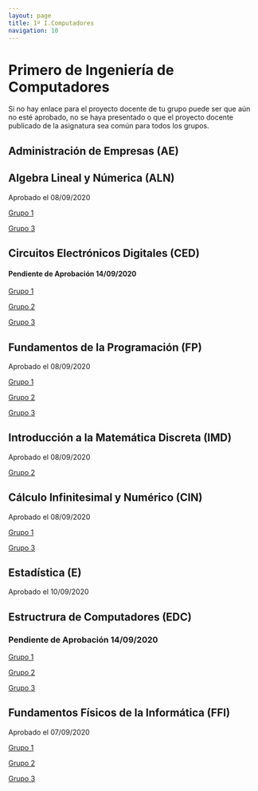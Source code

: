 ```yaml
---
layout: page
title: 1º I.Computadores
navigation: 10
---
```


# Primero de Ingeniería de Computadores

Si no hay enlace para el proyecto docente de tu grupo puede ser que aún no esté aprobado, no se haya presentado o que el proyecto docente publicado de la asignatura sea común para todos los grupos.

## Administración de Empresas (AE)




## Algebra Lineal y Númerica (ALN)

Aprobado el 08/09/2020

[Grupo 1](https://uses0-my.sharepoint.com/:b:/g/personal/delegacion_etsii_us_es/EaEZwzF0qvtEnEdktY3cESoBPFV9S2J4X3C1VYYtPrnunQ?e=OLhK9M)

[Grupo 3](https://uses0-my.sharepoint.com/:b:/g/personal/delegacion_etsii_us_es/EVyvFCLLJyhBqsKykmMt4P0BUdH73OiHIpx31JGGsl0haQ?e=UNV3aK)


## Circuitos Electrónicos Digitales (CED)

#### Pendiente de Aprobación 14/09/2020


[Grupo 1](https://uses0-my.sharepoint.com/:b:/g/personal/delegacion_etsii_us_es/EUqjXv0ADpRJt_Yij_Iciv0Bm1J1bA5jQnA-oIWKmScDyw?e=aNPoYj)

[Grupo 2](https://uses0-my.sharepoint.com/:b:/g/personal/delegacion_etsii_us_es/EW5gos5QcjpMsXKDGJ8A75kBL9swKOFrgPvqoQ6i_GA51g?e=kLeHsb)

[Grupo 3](https://uses0-my.sharepoint.com/:b:/g/personal/delegacion_etsii_us_es/ETkONXBMuHBEpv41zUUxj5kBcl2Tir_DX7WqTz_w7uIHcg?e=7ume1y)


## Fundamentos de la Programación (FP)

Aprobado el 08/09/2020


[Grupo 1](https://uses0-my.sharepoint.com/:b:/g/personal/delegacion_etsii_us_es/EdfwaycivR5MuRXuZV-PAqcB9gLRzrVn3pHGCGM2RbQKbw?e=elzcIr)

[Grupo 2](https://uses0-my.sharepoint.com/:b:/g/personal/delegacion_etsii_us_es/EWz5yrsiLRVHkvSYcAGWqg4BZeoSAD-mjLD4sGsvRMUvig?e=0K1vby)

[Grupo 3](https://uses0-my.sharepoint.com/:b:/g/personal/delegacion_etsii_us_es/Ebe83HUlunNIgGnC10Qn3FIB-z6nEW1SjdQg0vmE45RaWw?e=BvaYq0)


## Introducción a la Matemática Discreta (IMD)

Aprobado el 08/09/2020


[Grupo 2](https://uses0-my.sharepoint.com/:b:/g/personal/delegacion_etsii_us_es/ESdyDZJFJx9JrzISJf5bJekBLj6ebDxwz-6zCvnC_lfFIw?e=PMfQqe)



## Cálculo Infinitesimal y Numérico (CIN)

Aprobado el 08/09/2020

[Grupo 1](https://uses0-my.sharepoint.com/:b:/g/personal/delegacion_etsii_us_es/ERvBvmmsj3tHqQ6jwmc_riwBK2K9N2T3wlG3Otee-4iKnA?e=owJZNx)

[Grupo 3](https://uses0-my.sharepoint.com/:b:/g/personal/delegacion_etsii_us_es/EYAjGt9RmOZKrZcKb9JiRckBmsZTGzdLZV07o8ceZdvJGA?e=f9Z30U)

## Estadística (E)

Aprobado el 10/09/2020




## Estructrura de Computadores (EDC)

### Pendiente de Aprobación 14/09/2020

[Grupo 1](https://uses0-my.sharepoint.com/:b:/g/personal/delegacion_etsii_us_es/EdcD5L5UkyJKqbcrALk07CgB6XHm8k5io-McPQ_4cZupDQ?e=qlA1Ym)

[Grupo 2](https://uses0-my.sharepoint.com/:b:/g/personal/delegacion_etsii_us_es/EaFwGogwmm9LtKAHLq-GkYEBjd0ITFkKPGeBw6j6TTCRtw?e=cysBnO)

[Grupo 3](https://uses0-my.sharepoint.com/:b:/g/personal/delegacion_etsii_us_es/ETauicdx4o5Gtx2glSbGSs4BUxUlQ7TAzqPENjELC5VLyQ?e=gsTZA6)


## Fundamentos Físicos de la Informática (FFI)

Aprobado el 07/09/2020


[Grupo 1](https://uses0-my.sharepoint.com/:b:/g/personal/delegacion_etsii_us_es/ERI7nA29HgBCpCknI-kSPxoB7Pdy3VIWm_A_IoEkrzzBDg?e=xxXWDb)

[Grupo 2](https://uses0-my.sharepoint.com/:b:/g/personal/delegacion_etsii_us_es/EVoXOfPyoTRImp0t6EMQhM8BGPs8cjvAqqpUVQt4iGTDWQ?e=IOYsK2)

[Grupo 3](https://uses0-my.sharepoint.com/:b:/g/personal/delegacion_etsii_us_es/ER57P4IxgRxFtyAOBeB9v7IB36j5oeoyaIgWm9D-KSEy6w?e=i7JFmb)